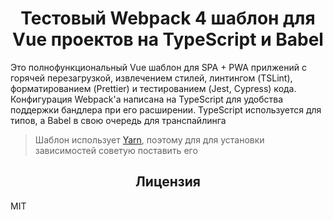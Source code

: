 <!-- Блок с главным заголовом и описанием -->
<h1 align="center">Тестовый Webpack 4 шаблон для Vue проектов на TypeScript и Babel</h1>

Это полнофункциональный Vue шаблон для SPA + PWA прилжений с горячей перезагрузкой, извлечением стилей, линтингом (TSLint), форматированием (Prettier) и тестированием (Jest, Cypress) кода. Конфигурация Webpack'а написана на TypeScript для удобства поддержки бандлера при его расширении. TypeScript используется для типов, а Babel в свою очередь для транспайлинга

> Шаблон использует <a title="Сайт Yarn'а" href="https://yarnpkg.com/" hreflang="en">Yarn</a>, поэтому для для установки зависимостей советую поставить его

<!-- Блок с лицензией  -->
<h2 align="center">Лицензия</h2>

MIT
